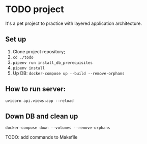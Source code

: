# TODO project
It's a pet project to practice with layered application architecture.

## Set up
1. Clone project repository;
2. `cd ./todo`
3. `pipenv run install_db_prerequisites`
4. `pipenv install`
5. Up DB: `docker-compose up --build --remove-orphans`

## How to run server:
`uvicorn api.views:app --reload`

## Down DB and clean up
`docker-compose down --volumes --remove-orphans`

TODO: add commands to Makefile
